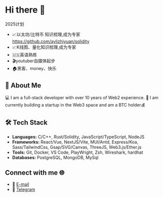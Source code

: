 # Hi there 👋
2025计划

- 📈以太坊/比特币 知识梳理,成为专家 https://github.com/aylizhiyuan/solidity
- 📈K线图、量化知识梳理,成为专家 
- 🇺🇸英语熟练 
- 🎬youtuber自媒体起步
- 🏠黑客、money、快乐 


## 🌟 About Me

💻 I am a full-stack developer with over 10 years of Web2 experience. 🚀 I am currently building a startup in the Web3 space and am a BTC holder💰


## 🛠️ Tech Stack

- **Languages:** C/C++, Rust/Solidity, JavaScript/TypeScript, NodeJS
- **Frameworks:**  React/Vue, NextJS/Vite, MUI/Antd, Express/Koa, Sass/TailwindCss, Gsap/SVG/Canvas, ThreeJS, Web3.js/Ether.js
- **Tools:** Git, Docker, VS Code, PlayWright, Zsh, Wireshark, hardhat
- **Databases:** PostgreSQL, MongoDB, MySql

## Connect with me 🌐

- 📧 [E-mail](mailto:lizhiyuan2023@gmail.com)
- 💬 [Telegram](https://t.me/lizhiyuan2023)



